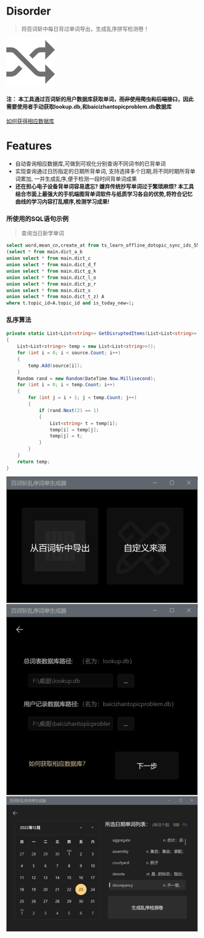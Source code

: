 # Disorder
> 将百词斩中每日背过单词导出，生成乱序拼写检测卷！

![](0.png)

#### 注： 本工具通过百词斩的用户数据库获取单词，~~而非使用爬虫和后端接口~~，因此需要使用者手动获取lookup.db,和baicizhantopicproblem.db数据库
[如何获得相应数据库](https://github.com/ewoifuoi/Disorder/issues/1)

# Features
- 自动查询相应数据库,可做到可视化分别查询不同词书的已背单词
- 实现查询通过日历指定的日期所背单词, 支持选择多个日期,将不同时期所背单词累加, 一并生成乱序,便于检测一段时间背单词成果
- **还在担心电子设备背单词容易遗忘? 嫌弃传统抄写单词过于繁琐麻烦? 本工具结合市面上最强大的手机端图背单词软件与纸质学习各自的优势,将符合记忆曲线的学习内容打乱顺序,检测学习成果!**

### 所使用的SQL语句示例
> 查询当日新学单词
```sql
select word,mean_cn,create_at from ts_learn_offline_dotopic_sync_ids_559 as t,
(select * from main.dict_a_b
union select * from main.dict_c
union select * from main.dict_d_f
union select * from main.dict_g_k
union select * from main.dict_l_o
union select * from main.dict_p_r
union select * from main.dict_s
union select * from main.dict_t_z) A
where t.topic_id=A.topic_id and is_today_new=1;
```
### 乱序算法
```csharp
private static List<List<string>> GetDisruptedItems(List<List<string>> source)
{
    List<List<string>> temp = new List<List<string>>();
    for (int i = 0; i < source.Count; i++)
    {
        temp.Add(source[i]);
    }
    Random rand = new Random(DateTime.Now.Millisecond);
    for (int i = 0; i < temp.Count; i++)
    {
        for (int j = i + 1; j < temp.Count; j++)
        {
            if (rand.Next(2) == 1)
            {
                List<string> t = temp[i];
                temp[i] = temp[j];
                temp[j] = t;
            }
        }
    }
    return temp;
}
```

![](1.png)
![](2.png)
![](3.png)
